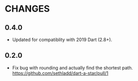 # CHANGES

## 0.4.0
* Updated for compatiblity with 2019 Dart (2.8+).

## 0.2.0

* Fix bug with rounding and actually find the shortest path.
  https://github.com/sethladd/dart-a-star/pull/1